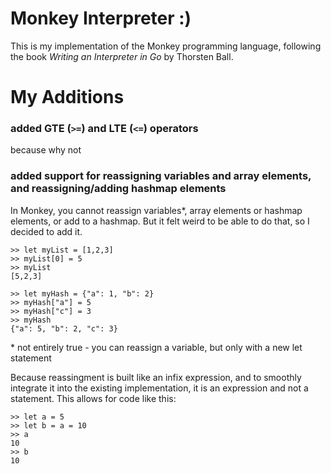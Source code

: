 # Monkey Interpreter :\)

This is my implementation of the Monkey programming language, following the book _Writing an Interpreter in Go_ by Thorsten Ball.


# My Additions

### added GTE (`>=`) and LTE (`<=`) operators
because why not

### added support for reassigning variables and array elements, and reassigning/adding hashmap elements
In Monkey, you cannot reassign variables*, array elements or hashmap elements, or add to a hashmap. But it felt weird to be able to do that, so I decided to add it.
```
>> let myList = [1,2,3]
>> myList[0] = 5
>> myList
[5,2,3] 

>> let myHash = {"a": 1, "b": 2}
>> myHash["a"] = 5
>> myHash["c"] = 3
>> myHash
{"a": 5, "b": 2, "c": 3}
```
\* not entirely true - you can reassign a variable, but only with a new let statement

Because reassingment is built like an infix expression, and to smoothly integrate it into the existing implementation, it is an expression and not a statement. This allows for code like this:
```
>> let a = 5
>> let b = a = 10
>> a
10
>> b
10
```


